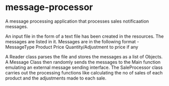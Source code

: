 # message-processor
A message processing application that processes sales notificaation messages.

An input file in the form of a text file has been created in the resources. The messages are listed in it.
Messages are in the following format -
MessageType
Product
Price
Quantity/Adjustment to price if any

A Reader class parses the file and stores the messages as a list of Objects. 
A Message Class then randomly sends the messages to the Main function emulating an external message sending interface.
The SaleProcessor class carries out the processing functions like calculating the no of sales of each product 
and the adjustments made to each sale.
